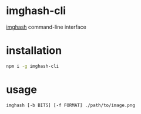 # imghash-cli
[imghash](https://github.com/pwlmaciejewski/imghash) command-line interface

# installation

```sh
npm i -g imghash-cli
```

# usage

```sh
imghash [-b BITS] [-f FORMAT] ./path/to/image.png
```
